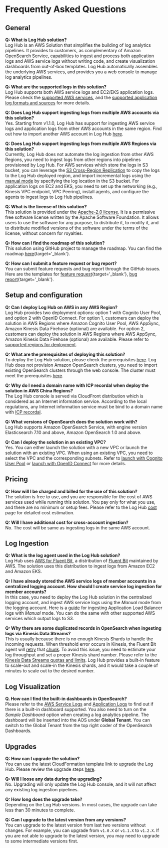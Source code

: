 # Frequently Asked Questions

## General

**Q:  What is Log Hub solution?**<br>
Log Hub is an AWS Solution that simplifies the building of log analytics pipelines. It provides
to customers, as complementary of Amazon OpenSearch Service, capabilities to ingest and process both application logs
and AWS service logs without writing code, and create visualization dashboards from out-of-box templates. Log Hub automatically
assembles the underlying AWS services, and provides you a web console to manage log analytics pipelines.

**Q: What are the supported logs in this solution?**</br>
Log Hub supports both AWS service logs and EC2/EKS application logs. Please check the [supported AWS services](./aws-services/index.md#supported-aws-services),
and the [supported application log formats and sources](./applications/index.md#supported-log-formats-and-sources) for more details.

**Q: Does Log Hub support ingesting logs from multiple AWS accounts via this solution?**<br>
Yes. Starting from v1.1.0, Log Hub has support for ingesting AWS service logs and application logs from other AWS accounts 
in the same region. Find out how to import another AWS account in Log Hub [here](./link-account/index.md).

**Q: Does Log Hub support ingesting logs from multiple AWS Regions via this solution?**</br>
Currently, Log Hub does not automate the log ingestion from other AWS Regions, you need to ingest logs from other 
regions into pipelines provisioned by Log Hub. For AWS services which store the logs in S3 bucket, you can leverage 
the [S3 Cross-Region Replication](https://docs.aws.amazon.com/AmazonS3/latest/userguide/replication.html)
to copy the logs to the Log Hub deployed region, and import incremental logs using the [manual mode](./aws-services/cloudfront.md#using-the-log-hub-console) by specifying the 
log location in the S3 bucket. For application logs on EC2 and EKS, you need to set up the networking (e.g., Kinesis VPC endpoint, VPC Peering), 
install agents, and configure the agents to ingest logs to Log Hub pipelines.

**Q: What is the license of this solution?**</br>
This solution is provided under the [Apache-2.0 license](https://www.apache.org/licenses/LICENSE-2.0). It is a permissive free
software license written by the Apache Software Foundation. It allows users to use the software for any purpose, to distribute
it, to modify it, and to distribute modified versions of the software under the terms of the license, without concern for royalties.

**Q: How can I find the roadmap of this solution?**</br>
This solution using GitHub project to manage the roadmap. You can find the roadmap [here](https://github.com/orgs/awslabs/projects/58){target='_blank'}.

**Q: How can I submit a feature request or bug report?**</br>
You can submit feature requests and bug report through the GitHub issues. Here are the templates for [feature request][github-fr]{target='_blank'}, [bug report][github-br]{target='_blank'}.

## Setup and configuration

**Q: Can I deploy Log Hub on AWS in any AWS Region?**</br>
Log Hub provides two deployment options: option 1 with Cognito User Pool, and option 2 with OpenID Connect. For 
option 1, customers can deploy the solution in AWS Regions where Amazon Cognito User Pool, AWS AppSync, Amazon Kinesis Data Firehose (optional) are available. 
For option 2, customers can deploy the solution in AWS Regions where AWS AppSync, Amazon Kinesis Data Firehose (optional) are available.
Please refer to [supported regions for deployment](./considerations.md#regional-deployments).

**Q: What are the prerequisites of deploying this solution?**</br>
To deploy the Log Hub solution, please check the prerequisites [here](./deployment/index.md#prerequisites). Log Hub does
not provision Amazon OpenSearch clusters, you need to import existing OpenSearch clusters through the web console. The cluster
must meet the prerequisites [here](./domains/import.md#prerequisite).

**Q: Why do I need a domain name with ICP recordal when deploy the solution in AWS China Regions?**</br>
The Log Hub console is served via CloudFront distribution which is considered as an Internet information service. According
to the local regulations, any Internet information service must be bind to a domain name with [ICP recordal](https://www.amazonaws.cn/en/support/icp/?nc2=h_l2_su).

**Q: What versions of OpenSearch does the solution work with?**</br>
Log Hub supports Amazon OpenSearch Service, with engine version Elasticsearch 7.10 and above, Amazon OpenSearch 1.0 and above.

**Q: Can I deploy the solution in an existing VPC?**</br>
Yes. You can either launch the solution with a new VPC or launch the solution with an existing VPC. When using an existing
VPC, you need to select the VPC and the corresponding subnets. Refer to [launch with Cognito User Pool](./deployment/with-cognito.md) or
[launch with OpenID Connect](./deployment/with-oidc.md) for more details.

## Pricing

**Q: How will I be charged and billed for the use of this solution?**</br>
The solution is free to use, and you are responsible for the cost of AWS services used while running this solution. 
You pay only for what you use, and there are no minimum or setup fees. Please refer to the Log Hub [cost](./cost.md) 
page for detailed cost estimation. 

**Q: Will I have additional cost for cross-account ingestion?**</br>
No. The cost will be same as ingesting logs in the same AWS account.

## Log Ingestion

**Q: What is the log agent used in the Log Hub solution?**</br>
Log Hub uses [AWS for Fluent Bit](https://github.com/aws/aws-for-fluent-bit), a distribution of [Fluent Bit](https://fluentbit.io/) maintained by AWS.
The solution uses this distribution to ingest logs from Amazon EC2 and Amazon EKS.

**Q: I have already stored the AWS service logs of member accounts in a centralized logging account. How should I create service log ingestion for member accounts?**</br>
In this case, you need to deploy the Log Hub solution in the centralized logging account, and ingest AWS service logs 
using the *Manual* mode from the logging account. Here is a [guide](./aws-services/elb.md) for ingesting Application 
Load Balancer logs with *Manual* mode. You can do the same with other supported AWS services which output logs to S3.

**Q: Why there are some duplicated records in OpenSearch when ingesting logs via Kinesis Data Streams?**</br>
This is usually because there is no enough Kinesis Shards to handle the incoming requests. When threshold error occurs
in Kinesis, the Fluent Bit agent will [retry](https://docs.fluentbit.io/manual/administration/scheduling-and-retries) 
that [chunk](https://docs.fluentbit.io/manual/administration/buffering-and-storage). To avoid this issue, you need to estimate your log throughput and set a proper Kinesis shard number. Please refer to the 
[Kinesis Data Streams quotas and limits](https://docs.aws.amazon.com/streams/latest/dev/service-sizes-and-limits.html).
Log Hub provides a built-in feature to scale-out and scale-in the Kinesis shards, and it would take a couple of minutes 
to scale out to the desired number.

## Log Visualization

**Q. How can I find the built-in dashboards in OpenSearch?**</br>
Please refer to the [AWS Service Logs](./aws-services/index.md#supported-aws-services) and [Application Logs](./applications/index.md#supported-log-formats-and-sources) to 
find out if there is a built-in dashboard supported. You also need to turn on the *Sample Dashboard* option when creating
a log analytics pipeline. The dashboard will be inserted into the AOS under **Global Tenant**. You can switch to the 
Global Tenant from the top right coder of the OpenSearch Dashboards.

## Upgrades

**Q: How can I upgrade the solution?**</br>
You can use the latest CloudFormation template link to upgrade the Log Hub. Please review the upgrade steps [here](./upgrade.md).

**Q: Will I loose any data during the upgrading?**</br>
No. Upgrading will only update the Log Hub console, and it will not affect any existing log ingestion pipelines.

**Q: How long does the upgrade take?**</br>
Depending on the Log Hub versions. In most cases, the upgrade can take less than 30 minutes to complete.

**Q: Can I upgrade to the latest version from any versions?**</br>
You can upgrade to the latest version from last two versions without changes. For example, you can upgrade from `v1.0.X` or `v1.1.X` to `v1.2.X`.
If you are not able to upgrade to the latest version, you may need to upgrade to some intermediate versions first.


[github-fr]: https://github.com/awslabs/log-hub/issues/new?assignees=&labels=feature-request%2Cneeds-triage&template=feature-request.yml&title=%28module+name%29%3A+%28short+issue+description%29
[github-br]: https://github.com/awslabs/log-hub/issues/new?assignees=&labels=bug%2Cneeds-triage&template=bug-report.yml&title=%28module+name%29%3A+%28short+issue+description%29